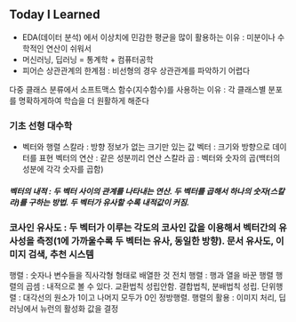 ## Today I Learned
- EDA(데이터 분석) 에서 이상치에 민감한 평균을 많이 활용하는 이유 : 미분이나 수학적인 연산이 쉬워서
- 머신러닝, 딥러닝 = 통계학 + 컴퓨터공학
- 피어슨 상관관계의 한계점 : 비선형의 경우 상관관계를 파악하기 어렵다
>
다중 클래스 분류에서 소프트맥스 함수(지수함수)를 사용하는 이유 : 각 클래스별 분포를 명확하게하여 학습을 더 원활하게 해준다
>
### 기초 선형 대수학
- 벡터와 행렬
스칼라 : 방향 정보가 없는 크기만 있는 값
벡터 : 크기와 방향으로 데이터를 표현
벡터의 연산 : 같은 성분끼리 연산
스칼라 곱 : 벡터와 숫자의 곱(백터의 성분에 각각 숫자를 곱함)
##### 벡터의 내적 : 두 벡터 사이의 관계를 나타내는 연산. 두 벡터를 곱해서 하나의 숫자(스칼라)를 구하는 방법. 두 벡터가 유사할 수록 내적값이 커짐.
### 코사인 유사도 : 두 벡터가 이루는 각도의 코사인 값을 이용해서 벡터간의 유사성을 측정(1에 가까울수록 두 벡터는 유사, 동일한 방향). 문서 유사도, 이미지 검색, 추천 시스템
행렬 : 숫자나 변수들을 직사각형 형태로 배열한 것
전치 행렬 : 행과 열을 바꾼 행렬
행렬의 곱셈 : 내적으로 볼 수 있다. 교환법칙 성립안함. 결합법칙, 분배법칙 성립.
단위행렬 : 대각선의 원소가 1이고 나머지 모두가 0인 정방행렬.
행렬의 활용 : 이미지 처리, 딥러닝에서 뉴런의 활성화 값을 결정